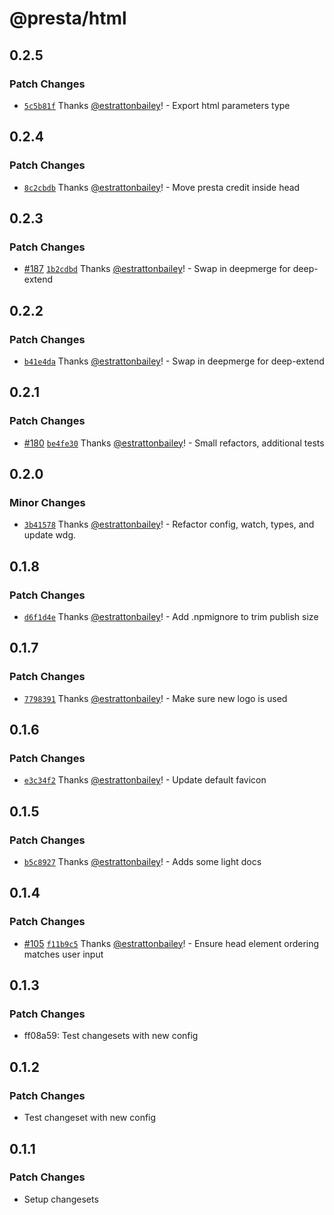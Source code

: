 # @presta/html

## 0.2.5

### Patch Changes

- [`5c5b81f`](https://github.com/sure-thing/presta/commit/5c5b81f0fe000c8b401deaa6472815c7d83f6e6a) Thanks [@estrattonbailey](https://github.com/estrattonbailey)! - Export html parameters type

## 0.2.4

### Patch Changes

- [`8c2cbdb`](https://github.com/sure-thing/presta/commit/8c2cbdb0356e42de7b6c265a6c6a0fe802345ce2) Thanks [@estrattonbailey](https://github.com/estrattonbailey)! - Move presta credit inside head

## 0.2.3

### Patch Changes

- [#187](https://github.com/sure-thing/presta/pull/187) [`1b2cdbd`](https://github.com/sure-thing/presta/commit/1b2cdbde7574500c7368162d07890d1251e320df) Thanks [@estrattonbailey](https://github.com/estrattonbailey)! - Swap in deepmerge for deep-extend

## 0.2.2

### Patch Changes

- [`b41e4da`](https://github.com/sure-thing/presta/commit/b41e4daaf2eac292282359169129bf7fa86cb544) Thanks [@estrattonbailey](https://github.com/estrattonbailey)! - Swap in deepmerge for deep-extend

## 0.2.1

### Patch Changes

- [#180](https://github.com/sure-thing/presta/pull/180) [`be4fe30`](https://github.com/sure-thing/presta/commit/be4fe30b0f7c8438e5d6e211553b90dc7072ad3f) Thanks [@estrattonbailey](https://github.com/estrattonbailey)! - Small refactors, additional tests

## 0.2.0

### Minor Changes

- [`3b41578`](https://github.com/sure-thing/presta/commit/3b41578612855375f9ec25f89f5c974283cff0de) Thanks [@estrattonbailey](https://github.com/estrattonbailey)! - Refactor config, watch, types, and update wdg.

## 0.1.8

### Patch Changes

- [`d6f1d4e`](https://github.com/sure-thing/presta/commit/d6f1d4e3855b5e6b90e108f744aae276b65c6c38) Thanks [@estrattonbailey](https://github.com/estrattonbailey)! - Add .npmignore to trim publish size

## 0.1.7

### Patch Changes

- [`7798391`](https://github.com/sure-thing/presta/commit/7798391e9019a576bcc1e8d02ec158da85495633) Thanks [@estrattonbailey](https://github.com/estrattonbailey)! - Make sure new logo is used

## 0.1.6

### Patch Changes

- [`e3c34f2`](https://github.com/sure-thing/presta/commit/e3c34f2542cce964fd170d8d8d4098264c4c2f06) Thanks [@estrattonbailey](https://github.com/estrattonbailey)! - Update default favicon

## 0.1.5

### Patch Changes

- [`b5c8927`](https://github.com/sure-thing/presta/commit/b5c89274a09b59eb91164efd875f136632716f40) Thanks [@estrattonbailey](https://github.com/estrattonbailey)! - Adds some light docs

## 0.1.4

### Patch Changes

- [#105](https://github.com/sure-thing/presta/pull/105) [`f11b9c5`](https://github.com/sure-thing/presta/commit/f11b9c5b20659143f037b06cc4e924018594292b) Thanks [@estrattonbailey](https://github.com/estrattonbailey)! - Ensure head element ordering matches user input

## 0.1.3

### Patch Changes

- ff08a59: Test changesets with new config

## 0.1.2

### Patch Changes

- Test changeset with new config

## 0.1.1

### Patch Changes

- Setup changesets
